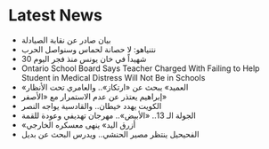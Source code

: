 # Latest News
-  بيان صادر عن نقابة الصيادلة
-  نتنياهو: لا حصانة لحماس وسنواصل الحرب
-  30 شهيداً في خان يونس منذ فجر اليوم
-  Ontario School Board Says Teacher Charged With Failing to Help Student in Medical Distress Will Not Be in Schools
-  «العميد» يبحث عن «ارتكاز».. والعامري تحت الأنظار
-  إبراهيم يعتذر عن عدم الاستمرار مع «الأصفر»
-  الكويت يهدد خيطان.. والقادسية يواجه النصر
-  الجولة الـ 13.. «الأبيض».. مهرجان تهديفي وعودة للقمة
-  «أزرق اليد» ينهى معسكره الخارجي
-  الفحيحيل ينتظر مصير الحنشي.. ويدرس البحث عن بديل
